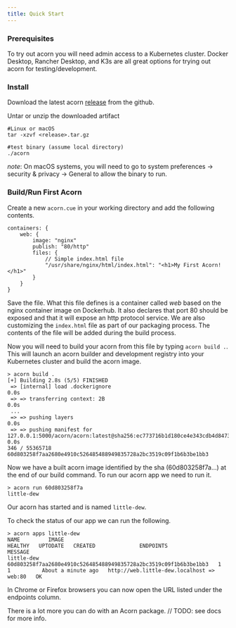 ```yaml
---
title: Quick Start
---
```


### Prerequisites
To try out acorn you will need admin access to a Kubernetes cluster. Docker Desktop, Rancher Desktop, and K3s are all great options for trying out acorn for testing/development.

### Install

Download the latest acorn [release](https://github.com/acorn-io/acorn/releases/latest) from the github.

Untar or unzip the downloaded artifact

```shell
#Linux or macOS
tar -xzvf <release>.tar.gz

#test binary (assume local directory)
./acorn 
```

*note*: On macOS systems, you will need to go to system preferences -> security & privacy -> General to allow the binary to run.

### Build/Run First Acorn

Create a new `acorn.cue` in your working directory and add the following contents.
```cue
containers: {
	web: {
		image: "nginx"
		publish: "80/http"
		files: {
			// Simple index.html file
			"/usr/share/nginx/html/index.html": "<h1>My First Acorn!</h1>"
		}
	}
}
```
Save the file. What this file defines is a container called *web* based on the nginx container image on Dockerhub. It also declares that port 80 should be exposed and that it will expose an http protocol service. We are also customizing the `index.html` file as part of our packaging process. The contents of the file will be added during the build process.

Now you will need to build your acorn from this file by typing `acorn build .`. This will launch an acorn builder and development registry into your Kubernetes cluster and build the acorn image.

```shell
> acorn build .
[+] Building 2.8s (5/5) FINISHED
 => [internal] load .dockerignore                                                                                       0.0s
 => => transferring context: 2B                                                                                         0.0s
 ...
 => => pushing layers                                                                                                   0.0s
 => => pushing manifest for 127.0.0.1:5000/acorn/acorn:latest@sha256:ec773716b1d180ce4e343cdb4d84736107655401a3d411728  0.0s
346 / 55365718
60d803258f7aa2680e4910c526485488949835728a2bc3519c09f1b6b3be1bb3
```

Now we have a built acorn image identified by the sha (60d803258f7a...) at the end of our build command. To run our acorn app we need to run it.
```shell
> acorn run 60d803258f7a
little-dew
```

Our acorn has started and is named `little-dew`.

To check the status of our app we can run the following.
```shell
> acorn apps little-dew
NAME         IMAGE                                                              HEALTHY   UPTODATE   CREATED              ENDPOINTS                                   MESSAGE
little-dew   60d803258f7aa2680e4910c526485488949835728a2bc3519c09f1b6b3be1bb3   1         1          About a minute ago   http://web.little-dew.localhost => web:80   OK
```

In Chrome or Firefox browsers you can now open the URL listed under the endpoints column.

There is a lot more you can do with an Acorn package. // TODO: see docs for more info. 